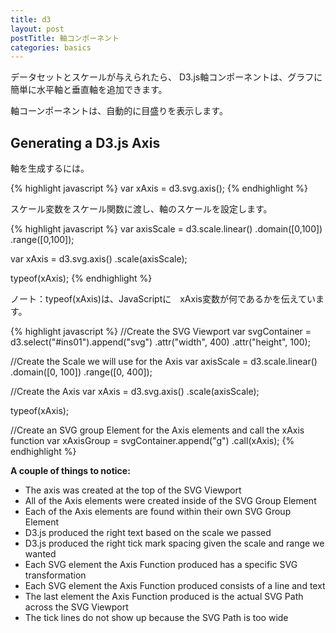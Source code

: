 ```yaml
---
title: d3
layout: post
postTitle: 軸コンポーネント 
categories: basics
---
```


データセットとスケールが与えられたら、 D3.js軸コンポーネントは、グラフに簡単に水平軸と垂直軸を追加できます。

軸コーンポーネントは、自動的に目盛りを表示します。

## Generating a D3.js Axis

軸を生成するには。

{% highlight javascript %}
var xAxis = d3.svg.axis();
{% endhighlight %}

スケール変数をスケール関数に渡し、軸のスケールを設定します。

{% highlight javascript %}
var axisScale = d3.scale.linear()
                         .domain([0,100])
                         .range([0,100]);

var xAxis = d3.svg.axis()
                  .scale(axisScale);

typeof(xAxis);
{% endhighlight %}
            
ノート：typeof(xAxis)は、JavaScriptに　xAxis変数が何であるかを伝えています。

{% highlight javascript %}
//Create the SVG Viewport
var svgContainer = d3.select("#ins01").append("svg")
                                     .attr("width", 400)
                                     .attr("height", 100);

//Create the Scale we will use for the Axis
var axisScale = d3.scale.linear()
                         .domain([0, 100])
                         .range([0, 400]);

//Create the Axis
var xAxis = d3.svg.axis()
                   .scale(axisScale);

typeof(xAxis);

//Create an SVG group Element for the Axis elements and call the xAxis function
var xAxisGroup = svgContainer.append("g")
                              .call(xAxis);
{% endhighlight %}
              
<div id="ins01"></div>

__A couple of things to notice:__

* The axis was created at the top of the SVG Viewport
* All of the Axis elements were created inside of the SVG Group Element
* Each of the Axis elements are found within their own SVG Group Element
* D3.js produced the right text based on the scale we passed
* D3.js produced the right tick mark spacing given the scale and range we wanted
* Each SVG element the Axis Function produced has a specific SVG transformation
* Each SVG element the Axis Function produced consists of a line and text
* The last element the Axis Function produced is the actual SVG Path across the SVG Viewport
* The tick lines do not show up because the SVG Path is too wide


<script src="http://d3js.org/d3.v3.min.js" charset="utf-8"></script>
<script>
//Create the SVG Viewport
var svgContainer = d3.select("#ins01").append("svg")
                                     .attr("width", 400)
                                     .attr("height", 100);

//Create the Scale we will use for the Axis
var axisScale = d3.scale.linear()
                         .domain([-10, 110])
                         .range([0, 400]);


//Create the Axis
var xAxis = d3.svg.axis()
                   .scale(axisScale)
                   .orient("bottom")
                   .ticks(5);

typeof(xAxis);

//Create an SVG group Element for the Axis elements and call the xAxis function
var xAxisGroup = svgContainer.append("g")
                              .attr("class", "axis")
                              .call(xAxis);

d3.select("path.domain").style("fill","none");
d3.select("g").attr("stroke","white");
</script>
